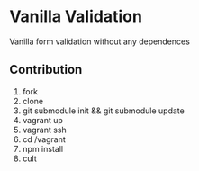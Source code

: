 Vanilla Validation
==================

Vanilla form validation without any dependences


Contribution
------------
1. fork
2. clone
3. git submodule init && git submodule update
4. vagrant up
5. vagrant ssh
6. cd /vagrant
7. npm install
8. cult
